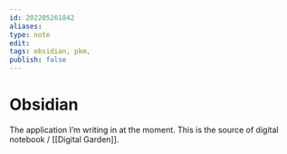 ```yaml
---
id: 202205261842
aliases:
type: note
edit: 
tags: obsidian, pkm, 
publish: false
---
```

# Obsidian

The application I’m writing in at the moment. This is the source of digital notebook / [[Digital Garden]].

